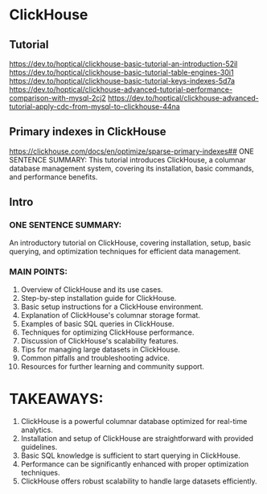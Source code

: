 # ClickHouse

## Tutorial

https://dev.to/hoptical/clickhouse-basic-tutorial-an-introduction-52il
https://dev.to/hoptical/clickhouse-basic-tutorial-table-engines-30i1
https://dev.to/hoptical/clickhouse-basic-tutorial-keys-indexes-5d7a
https://dev.to/hoptical/clickhouse-advanced-tutorial-performance-comparison-with-mysql-2cj2
https://dev.to/hoptical/clickhouse-advanced-tutorial-apply-cdc-from-mysql-to-clickhouse-44na

## Primary indexes in ClickHouse

https://clickhouse.com/docs/en/optimize/sparse-primary-indexes## ONE SENTENCE SUMMARY:
This tutorial introduces ClickHouse, a columnar database management system, covering its installation, basic commands, and performance benefits.




##  Intro
###  ONE SENTENCE SUMMARY:
An introductory tutorial on ClickHouse, covering installation, setup, basic querying, and optimization techniques for efficient data management.

###  MAIN POINTS:
1. Overview of ClickHouse and its use cases.
2. Step-by-step installation guide for ClickHouse.
3. Basic setup instructions for a ClickHouse environment.
4. Explanation of ClickHouse's columnar storage format.
5. Examples of basic SQL queries in ClickHouse.
6. Techniques for optimizing ClickHouse performance.
7. Discussion of ClickHouse's scalability features.
8. Tips for managing large datasets in ClickHouse.
9. Common pitfalls and troubleshooting advice.
10. Resources for further learning and community support.

# TAKEAWAYS:
1. ClickHouse is a powerful columnar database optimized for real-time analytics.
2. Installation and setup of ClickHouse are straightforward with provided guidelines.
3. Basic SQL knowledge is sufficient to start querying in ClickHouse.
4. Performance can be significantly enhanced with proper optimization techniques.
5. ClickHouse offers robust scalability to handle large datasets efficiently.
